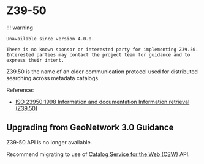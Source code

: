 # Z39-50

!!! warning

    Unavailable since version 4.0.0.
    
    There is no known sponsor or interested party for implementing Z39.50.
    Interested parties may contact the project team for guidance and to express their intent.

Z39.50 is the name of an older communication protocol used for distributed searching across metadata catalogs.

Reference:

* [ISO 23950:1998 Information and documentation Information retrieval (Z39.50)](https://www.iso.org/standard/27446.html)

## Upgrading from GeoNetwork 3.0 Guidance

Z39-50 API is no longer available.

Recommend migrating to use of [Catalog Service for the Web (CSW)](csw.md) API.
